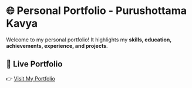 # 🌐 Personal Portfolio - Purushottama Kavya

Welcome to my personal portfolio!
It highlights my **skills, education, achievements, experience, and projects**.

## 🚀 Live Portfolio
👉 [Visit My Portfolio](https://kavyapurushottama.github.io/Portfolio/)  

